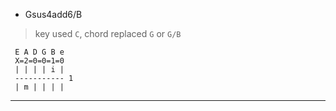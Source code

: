 

* Gsus4add6/B

> key used `C`, chord replaced `G` or `G/B`

```
 E A D G B e
 X=2=0=0=1=0
 | | | | i |
 ----------- 1
 | m | | | |

```

---

